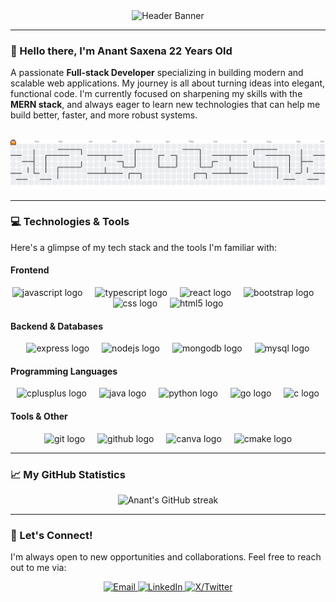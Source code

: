 <div align="center">
  <img src="https://cdn.jsdelivr.net/gh/AnantSaxena11/AnantSaxena11/github-header-banner.png" alt="Header Banner"/>
</div>

---

### 👋 Hello there, I'm Anant Saxena 22 Years Old

A passionate **Full-stack Developer** specializing in building modern and scalable web applications. My journey is all about turning ideas into elegant, functional code. I'm currently focused on sharpening my skills with the **MERN stack**, and always eager to learn new technologies that can help me build better, faster, and more robust systems.

<picture>
  <source media="(prefers-color-scheme: dark)" srcset="https://raw.githubusercontent.com/AnantSaxena11/AnantSaxena11/output/pacman-contribution-graph-dark.svg">
  <source media="(prefers-color-scheme: light)" srcset="https://raw.githubusercontent.com/AnantSaxena11/AnantSaxena11/output/pacman-contribution-graph.svg">
  <img alt="pacman contribution graph" src="https://raw.githubusercontent.com/AnantSaxena11/AnantSaxena11/output/pacman-contribution-graph.svg">
</picture>

---

### 💻 Technologies & Tools

Here's a glimpse of my tech stack and the tools I'm familiar with:

#### **Frontend**
<div align="center">
  <img src="https://cdn.jsdelivr.net/gh/devicons/devicon/icons/javascript/javascript-original.svg" height="40" alt="javascript logo" />
  <img width="12" />
  <img src="https://cdn.jsdelivr.net/gh/devicons/devicon/icons/typescript/typescript-original.svg" height="40" alt="typescript logo" />
  <img width="12" />
  <img src="https://cdn.jsdelivr.net/gh/devicons/devicon/icons/react/react-original.svg" height="40" alt="react logo" />
  <img width="12" />
  <img src="https://cdn.jsdelivr.net/gh/devicons/devicon/icons/bootstrap/bootstrap-original.svg" height="40" alt="bootstrap logo" />
  <img width="12" />
  <img src="https://cdn.jsdelivr.net/gh/devicons/devicon/icons/css3/css3-original.svg" height="40" alt="css logo" />
  <img width="12" />
  <img src="https://cdn.jsdelivr.net/gh/devicons/devicon/icons/html5/html5-original.svg" height="40" alt="html5 logo" />
</div>

#### **Backend & Databases**
<div align="center">
  <img src="https://cdn.jsdelivr.net/gh/devicons/devicon/icons/express/express-original.svg" height="40" alt="express logo" />
  <img width="12" />
  <img src="https://cdn.jsdelivr.net/gh/devicons/devicon/icons/nodejs/nodejs-original.svg" height="40" alt="nodejs logo" />
  <img width="12" />
  <img src="https://cdn.jsdelivr.net/gh/devicons/devicon/icons/mongodb/mongodb-original.svg" height="40" alt="mongodb logo" />
  <img width="12" />
  <img src="https://cdn.jsdelivr.net/gh/devicons/devicon/icons/mysql/mysql-original.svg" height="40" alt="mysql logo" />
</div>

#### **Programming Languages**
<div align="center">
  <img src="https://cdn.jsdelivr.net/gh/devicons/devicon/icons/cplusplus/cplusplus-original.svg" height="40" alt="cplusplus logo" />
  <img width="12" />
  <img src="https://cdn.jsdelivr.net/gh/devicons/devicon/icons/java/java-original.svg" height="40" alt="java logo" />
  <img width="12" />
  <img src="https://cdn.jsdelivr.net/gh/devicons/devicon/icons/python/python-original.svg" height="40" alt="python logo" />
  <img width="12" />
  <img src="https://cdn.jsdelivr.net/gh/devicons/devicon/icons/go/go-original.svg" height="40" alt="go logo" />
  <img width="12" />
  <img src="https://cdn.jsdelivr.net/gh/devicons/devicon/icons/c/c-original.svg" height="40" alt="c logo" />
</div>

#### **Tools & Other**
<div align="center">
  <img src="https://cdn.jsdelivr.net/gh/devicons/devicon/icons/git/git-original.svg" height="40" alt="git logo" />
  <img width="12" />
  <img src="https://cdn.jsdelivr.net/gh/devicons/devicon/icons/github/github-original.svg" height="40" alt="github logo" />
  <img width="12" />
  <img src="https://cdn.jsdelivr.net/gh/devicons/devicon/icons/canva/canva-original.svg" height="40" alt="canva logo" />
  <img width="12" />
  <img src="https://cdn.jsdelivr.net/gh/devicons/devicon/icons/cmake/cmake-original.svg" height="40" alt="cmake logo" />
</div>

---

### 📈 My GitHub Statistics

<div align="center">
  <img src="https://github-readme-streak-stats.herokuapp.com/?user=AnantSaxena11&theme=onedark&hide_border=true" alt="Anant's GitHub streak" />
</div>

---

### 🤝 Let's Connect!

I'm always open to new opportunities and collaborations. Feel free to reach out to me via:

<div align="center">
  <a href="mailto:your.email@example.com">
    <img src="https://img.shields.io/badge/Email-D14836?style=for-the-badge&logo=gmail&logoColor=white" alt="Email" />
  </a>
  <a href="https://www.linkedin.com/in/anantsaxena1110/" target="_blank">
    <img src="https://img.shields.io/badge/LinkedIn-0077B5?style=for-the-badge&logo=linkedin&logoColor=white" alt="LinkedIn" />
  </a>
  <a href="https://x.com/TheCrafterBit" target="_blank">
    <img src="https://img.shields.io/badge/X-000000?style=for-the-badge&logo=x&logoColor=white" alt="X/Twitter" />
  </a>
</div>
